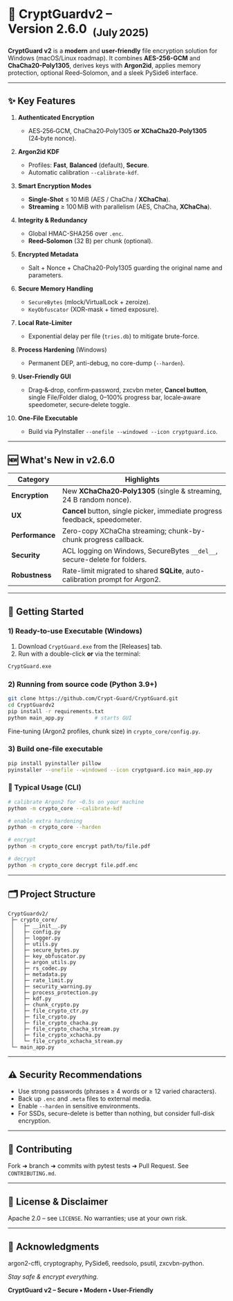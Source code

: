 # 🔐 CryptGuardv2 – Version 2.6.0  <sub>(July 2025)</sub>

[](https://www.google.com/search?q=LICENSE)
[](https://www.python.org/)
[](https://www.google.com/search?q=%23-security-recommendations)
[](https://www.google.com/search?q=CONTRIBUTING.md)

**CryptGuard v2** is a **modern** and **user-friendly** file encryption solution for Windows (macOS/Linux roadmap).
It combines **AES-256-GCM** and **ChaCha20-Poly1305**, derives keys with **Argon2id**, applies memory protection, optional Reed–Solomon, and a sleek PySide6 interface.

-----

## ✨ Key Features

1.  **Authenticated Encryption**

      * AES‑256‑GCM, ChaCha20‑Poly1305 **or XChaCha20‑Poly1305** (24‑byte nonce).

2.  **Argon2id KDF**

      * Profiles: **Fast**, **Balanced** (default), **Secure**.
      * Automatic calibration `--calibrate-kdf`.

3.  **Smart Encryption Modes**

      * **Single‑Shot** ≤ 10 MiB (AES / ChaCha / **XChaCha**).
      * **Streaming** ≥ 100 MiB with parallelism (AES, ChaCha, **XChaCha**).

4.  **Integrity & Redundancy**

      * Global HMAC-SHA256 over `.enc`.
      * **Reed–Solomon** (32 B) per chunk (optional).

5.  **Encrypted Metadata**

      * Salt + Nonce + ChaCha20-Poly1305 guarding the original name and parameters.

6.  **Secure Memory Handling**

      * `SecureBytes` (mlock/VirtualLock + zeroize).
      * `KeyObfuscator` (XOR-mask + timed exposure).

7.  **Local Rate-Limiter**

      * Exponential delay per file (`tries.db`) to mitigate brute-force.

8.  **Process Hardening** (Windows)

      * Permanent DEP, anti-debug, no core-dump (`--harden`).

9.  **User-Friendly GUI**

      * Drag‑&‑drop, confirm‑password, zxcvbn meter, **Cancel button**, single File/Folder dialog, 0–100% progress bar, locale‑aware speedometer, secure‑delete toggle.

10. **One-File Executable**

      * Build via PyInstaller `--onefile --windowed --icon cryptguard.ico`.

-----

## 🆕 What's New in v2.6.0

| Category             | Highlights                                                                 |
| -------------------- | -------------------------------------------------------------------------- |
| **Encryption**       | New **XChaCha20‑Poly1305** (single & streaming, 24 B random nonce).        |
| **UX**               | **Cancel** button, single picker, immediate progress feedback, speedometer.|
| **Performance**      | Zero-copy XChaCha streaming; chunk-by-chunk progress callback.             |
| **Security**         | ACL logging on Windows, SecureBytes `__del__`, secure-delete for folders.  |
| **Robustness**       | Rate-limit migrated to shared **SQLite**, auto-calibration prompt for Argon2. |

-----

## 🚀 Getting Started

### 1\) Ready-to-use Executable (Windows)

1.  Download `CryptGuard.exe` from the [Releases] tab.
2.  Run with a double-click **or** via the terminal:

<!-- end list -->

```bash
CryptGuard.exe
```

### 2\) Running from source code (Python 3.9+)

```bash
git clone https://github.com/Crypt-Guard/CryptGuard.git
cd CryptGuardv2
pip install -r requirements.txt
python main_app.py          # starts GUI
```

Fine-tuning (Argon2 profiles, chunk size) in `crypto_core/config.py`.

### 3\) Build one-file executable

```bash
pip install pyinstaller pillow
pyinstaller --onefile --windowed --icon cryptguard.ico main_app.py
```

### 🔑 Typical Usage (CLI)

```bash
# calibrate Argon2 for ~0.5s on your machine
python -m crypto_core --calibrate-kdf

# enable extra hardening
python -m crypto_core --harden

# encrypt
python -m crypto_core encrypt path/to/file.pdf

# decrypt
python -m crypto_core decrypt file.pdf.enc
```

-----

## 🗂️ Project Structure

```
CryptGuardv2/
 ├─ crypto_core/
 │   ├─ __init__.py
 │   ├─ config.py
 │   ├─ logger.py
 │   ├─ utils.py
 │   ├─ secure_bytes.py
 │   ├─ key_obfuscator.py
 │   ├─ argon_utils.py
 │   ├─ rs_codec.py
 │   ├─ metadata.py
 │   ├─ rate_limit.py
 │   ├─ security_warning.py
 │   ├─ process_protection.py
 │   ├─ kdf.py
 │   ├─ chunk_crypto.py
 │   ├─ file_crypto_ctr.py
 │   ├─ file_crypto.py
 │   ├─ file_crypto_chacha.py
 │   ├─ file_crypto_chacha_stream.py
 │   ├─ file_crypto_xchacha.py
 │   └─ file_crypto_xchacha_stream.py
 └─ main_app.py
```

-----

## ⚠️ Security Recommendations

  * Use strong passwords (phrases ≥ 4 words or ≥ 12 varied characters).
  * Back up `.enc` and `.meta` files to external media.
  * Enable `--harden` in sensitive environments.
  * For SSDs, secure-delete is better than nothing, but consider full-disk encryption.

-----

## 🤝 Contributing

Fork ➜ branch ➜ commits with pytest tests ➜ Pull Request.
See `CONTRIBUTING.md`.

-----

## 📜 License & Disclaimer

Apache 2.0 – see `LICENSE`.
No warranties; use at your own risk.

-----

## 🙏 Acknowledgments

argon2-cffi, cryptography, PySide6, reedsolo, psutil, zxcvbn-python.

<p><em>Stay safe &amp; encrypt everything.</em></p></body></html><!--EndFragment-->

**CryptGuard v2 – Secure • Modern • User-Friendly**
